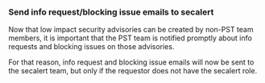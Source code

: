 ### Send info request/blocking issue emails to secalert

Now that low impact security advisories can be created by non-PST team
members, it is important that the PST team is notified promptly about
info requests and blocking issues on those advisories.

For that reason, info request and blocking issue emails will now be sent
to the secalert team, but only if the requestor does not have the secalert
role.
